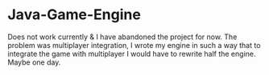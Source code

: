# Java-Game-Engine

Does not work currently & I have abandoned the project for now.
The problem was multiplayer integration, I wrote my engine in such a way that to integrate the game with multiplayer I would have to rewrite half the engine.
Maybe one day.
